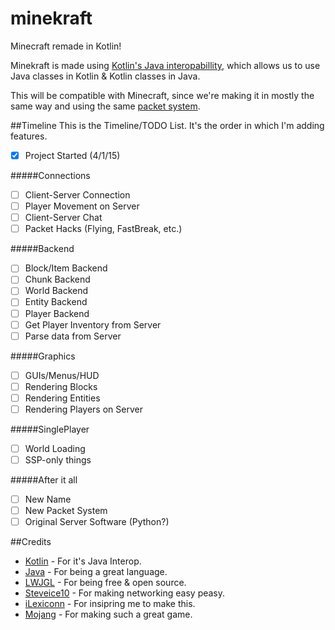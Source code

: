 # minekraft
Minecraft remade in Kotlin!

Minekraft is made using [Kotlin's Java interopabillity](http://kotlinlang.org/docs/reference/java-interop.html), which allows us to use Java classes in Kotlin & Kotlin classes in Java.

This will be compatible with Minecraft, since we're making it in mostly the same way and using the same [packet system](http://wiki.vg).

##Timeline
This is the Timeline/TODO List. It's the order in which I'm adding features.

- [x] Project Started (4/1/15)

#####Connections
- [ ] Client-Server Connection
- [ ] Player Movement on Server
- [ ] Client-Server Chat
- [ ] Packet Hacks (Flying, FastBreak, etc.)

#####Backend
- [ ] Block/Item Backend
- [ ] Chunk Backend
- [ ] World Backend
- [ ] Entity Backend
- [ ] Player Backend
- [ ] Get Player Inventory from Server
- [ ] Parse data from Server

#####Graphics
- [ ] GUIs/Menus/HUD
- [ ] Rendering Blocks
- [ ] Rendering Entities
- [ ] Rendering Players on Server

#####SinglePlayer
- [ ] World Loading
- [ ] SSP-only things

#####After it all
- [ ] New Name
- [ ] New Packet System
- [ ] Original Server Software (Python?)

##Credits
* [Kotlin](https://github.com/JetBrains/Kotlin) - For it's Java Interop.
* [Java](https://www.java.com/) - For being a great language.
* [LWJGL](https://github.com/LWJGL/lwjgl3) - For being free & open source.
* [Steveice10](https://github.com/Steveice10/MCProtocolLib) - For making networking easy peasy.
* [iLexiconn](https://github.com/ilexiconn) - For insipring me to make this.
* [Mojang](https://mojang.com) - For making such a great game.
